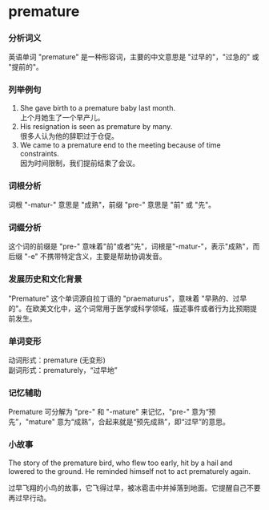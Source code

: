 # premature

### 分析词义

  

英语单词 "premature" 是一种形容词，主要的中文意思是 "过早的"，"过急的" 或 "提前的"。

  

### 列举例句

  

1.  She gave birth to a premature baby last month.  
    上个月她生了一个早产儿。
2.  His resignation is seen as premature by many.  
    很多人认为他的辞职过于仓促。
3.  We came to a premature end to the meeting because of time constraints.  
    因为时间限制，我们提前结束了会议。

  

### 词根分析

  

词根 "-matur-" 意思是 "成熟"，前缀 "pre-" 意思是 "前" 或 "先"。

  

### 词缀分析

  

这个词的前缀是 "pre-" 意味着"前"或者"先"，词根是"-matur-"，表示"成熟"，而后缀 "-e" 不携带特定含义，主要是帮助协调发音。

  

### 发展历史和文化背景

  

"Premature" 这个单词源自拉丁语的 "praematurus"，意味着 "早熟的、过早的"。在欧美文化中，这个词常用于医学或科学领域，描述事件或者行为比预期提前发生。

  

### 单词变形

  

动词形式：premature (无变形)  
副词形式：prematurely，“过早地”

  

### 记忆辅助

  

Premature 可分解为 "pre-" 和 "-mature" 来记忆，"pre-" 意为“预先”，"mature" 意为“成熟”，合起来就是“预先成熟”，即“过早”的意思。

  

### 小故事

  

The story of the premature bird, who flew too early, hit by a hail and lowered to the ground. He reminded himself not to act prematurely again.

  

过早飞翔的小鸟的故事，它飞得过早，被冰雹击中并掉落到地面。它提醒自己不要再过早行动。
